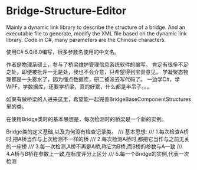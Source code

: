 # Bridge-Structure-Editor
Mainly a dynamic link library to describe the structure of a bridge. 
And an executable file to generate, modify the XML file based on the dynamic link library.
Code in C#, many parameters are the Chinese characters.

使用C# 5.0/6.0编写，很多参数名使用的中文名。

作者是物理系硕士，参与了桥梁维护管理信息系统软件的编写。
肯定有很多不足之处，即便被批评一无是处，我也不会介意，只希望得到宝贵意见。
学凝聚态物理都是一头雾水了，因为懂点数据库，研二被派去写代码了。
一边学C#，学WPF，学数据库，还要学桥梁，真的好累，什么都是半吊子。。。

如果有做桥梁的人进来这里，希望能一起完善BridgeBaseComponentStructures里的类。

在使用Bridge类时的基本思想是，每次检测时的桥梁是一个新的实例。

Bridge类的定义基础,以及为何没有检查记录类。
    /// 基本思想:
    /// 1.每次检查A桥时,把A桥当作与上次检测不一样的桥
    /// 2.每次检测A桥时,都把它当作与之前无关的一座桥
    /// 3.每一次检测,A桥不再是A桥,称它为B桥,而B桥的参数与A一致
    /// 4.A桥与B桥在参数上一致,在标度评分上区分
    /// 5.每一个Bridge的实例,代表一次检测
	

